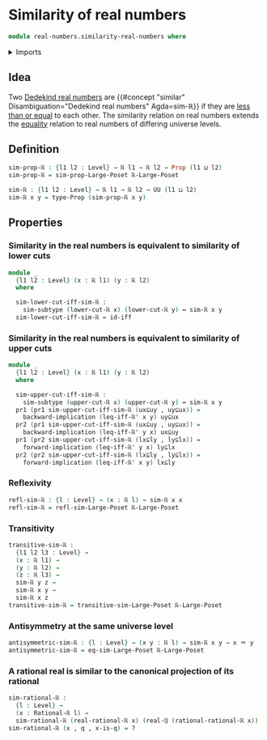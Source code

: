 # Similarity of real numbers

```agda
module real-numbers.similarity-real-numbers where
```

<details><summary>Imports</summary>

```agda
open import foundation.dependent-pair-types
open import foundation.identity-types
open import foundation.logical-equivalences
open import foundation.propositions
open import foundation.subtypes
open import foundation.universe-levels

open import order-theory.large-posets
open import order-theory.similarity-of-elements-large-posets

open import real-numbers.dedekind-real-numbers
open import real-numbers.inequality-real-numbers
```

</details>

## Idea

Two [Dedekind real numbers](real-numbers.dedekind-real-numbers.md) are
{{#concept "similar" Disambiguation="Dedekind real numbers" Agda=sim-ℝ}} if they
are [less than or equal](real-numbers.inequality-real-numbers.md) to each other.
The similarity relation on real numbers extends the
[equality](foundation-core.identity-types.md) relation to real numbers of
differing universe levels.

## Definition

```agda
sim-prop-ℝ : {l1 l2 : Level} → ℝ l1 → ℝ l2 → Prop (l1 ⊔ l2)
sim-prop-ℝ = sim-prop-Large-Poset ℝ-Large-Poset

sim-ℝ : {l1 l2 : Level} → ℝ l1 → ℝ l2 → UU (l1 ⊔ l2)
sim-ℝ x y = type-Prop (sim-prop-ℝ x y)
```

## Properties

### Similarity in the real numbers is equivalent to similarity of lower cuts

```agda
module _
  {l1 l2 : Level} (x : ℝ l1) (y : ℝ l2)
  where

  sim-lower-cut-iff-sim-ℝ :
    sim-subtype (lower-cut-ℝ x) (lower-cut-ℝ y) ↔ sim-ℝ x y
  sim-lower-cut-iff-sim-ℝ = id-iff
```

### Similarity in the real numbers is equivalent to similarity of upper cuts

```agda
module _
  {l1 l2 : Level} (x : ℝ l1) (y : ℝ l2)
  where

  sim-upper-cut-iff-sim-ℝ :
    sim-subtype (upper-cut-ℝ x) (upper-cut-ℝ y) ↔ sim-ℝ x y
  pr1 (pr1 sim-upper-cut-iff-sim-ℝ (ux⊆uy , uy⊆ux)) =
    backward-implication (leq-iff-ℝ' x y) uy⊆ux
  pr2 (pr1 sim-upper-cut-iff-sim-ℝ (ux⊆uy , uy⊆ux)) =
    backward-implication (leq-iff-ℝ' y x) ux⊆uy
  pr1 (pr2 sim-upper-cut-iff-sim-ℝ (lx⊆ly , ly⊆lx)) =
    forward-implication (leq-iff-ℝ' y x) ly⊆lx
  pr2 (pr2 sim-upper-cut-iff-sim-ℝ (lx⊆ly , ly⊆lx)) =
    forward-implication (leq-iff-ℝ' x y) lx⊆ly
```

### Reflexivity

```agda
refl-sim-ℝ : {l : Level} → (x : ℝ l) → sim-ℝ x x
refl-sim-ℝ = refl-sim-Large-Poset ℝ-Large-Poset
```

### Transitivity

```agda
transitive-sim-ℝ :
  {l1 l2 l3 : Level} →
  (x : ℝ l1) →
  (y : ℝ l2) →
  (z : ℝ l3) →
  sim-ℝ y z →
  sim-ℝ x y →
  sim-ℝ x z
transitive-sim-ℝ = transitive-sim-Large-Poset ℝ-Large-Poset
```

### Antisymmetry at the same universe level

```agda
antisymmetric-sim-ℝ : {l : Level} → (x y : ℝ l) → sim-ℝ x y → x ＝ y
antisymmetric-sim-ℝ = eq-sim-Large-Poset ℝ-Large-Poset
```
### A rational real is similar to the canonical projection of its rational

```agda
sim-rational-ℝ :
  {l : Level} →
  (x : Rational-ℝ l) →
  sim-rational-ℝ (real-rational-ℝ x) (real-ℚ (rational-rational-ℝ x))
sim-rational-ℝ (x , q , x-is-q) = ?
```
